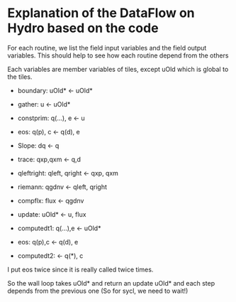 # Explanation of the DataFlow on Hydro based on the code

For each routine, we list the field input variables and the field output variables. This should help to see how each routine depend from the others

Each variables are member variables of tiles, except uOld which is global to the tiles.

- boundary: uOld* <- uOld*
- gather: u <- uOld*
- constprim: q(...), e <- u
- eos: q(p), c <- q(d), e
- Slope: dq <- q
- trace: qxp,qxm <- q,d
- qleftright: qleft, qright <- qxp, qxm
- riemann: qgdnv <- qleft, qright
- compflx: flux <- qgdnv
- update: uOld* <- u, flux

- computedt1: q(...),e <- uOld*
- eos: q(p),c <- q(d), e
- computedt2: <- q(*), c

I put eos twice since it is really called twice times.

So the wall loop takes uOld* and return an update uOld* and each step depends from the previous one
(So for sycl, we need to wait!)


